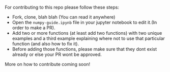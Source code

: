 For contributing to this repo please follow these steps:


- Fork, clone, blah blah (You can read it anywhere)
- Open the `numpy-guide.ipynb` file in your jupyter notebook to edit it.(In order to make a PR).
- Add two or more functions (at least add two functions) with two unique examples and a third example explaining where not to use that particular function (and also how to fix it).
- Before adding those functions, please make sure that they dont exist already or else your PR wont be approved.

More on how to contribute coming soon!
